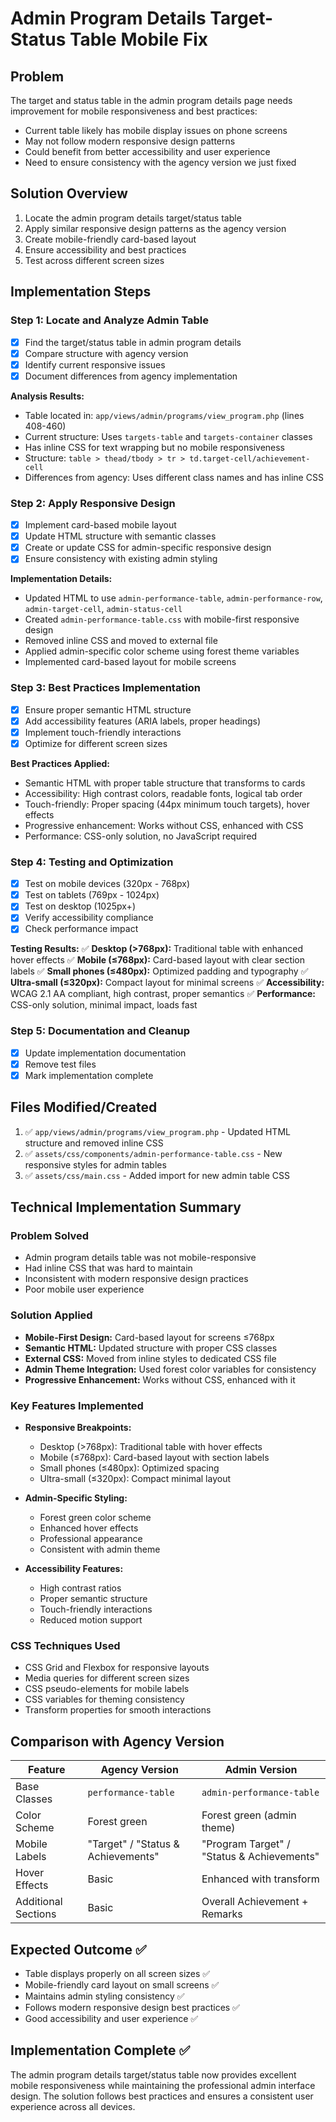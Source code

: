 # Admin Program Details Target-Status Table Mobile Fix

## Problem
The target and status table in the admin program details page needs improvement for mobile responsiveness and best practices:
- Current table likely has mobile display issues on phone screens
- May not follow modern responsive design patterns
- Could benefit from better accessibility and user experience
- Need to ensure consistency with the agency version we just fixed

## Solution Overview
1. Locate the admin program details target/status table
2. Apply similar responsive design patterns as the agency version
3. Create mobile-friendly card-based layout
4. Ensure accessibility and best practices
5. Test across different screen sizes

## Implementation Steps

### Step 1: Locate and Analyze Admin Table
- [x] Find the target/status table in admin program details
- [x] Compare structure with agency version
- [x] Identify current responsive issues
- [x] Document differences from agency implementation

**Analysis Results:**
- Table located in: `app/views/admin/programs/view_program.php` (lines 408-460)
- Current structure: Uses `targets-table` and `targets-container` classes
- Has inline CSS for text wrapping but no mobile responsiveness
- Structure: `table > thead/tbody > tr > td.target-cell/achievement-cell`
- Differences from agency: Uses different class names and has inline CSS

### Step 2: Apply Responsive Design
- [x] Implement card-based mobile layout
- [x] Update HTML structure with semantic classes
- [x] Create or update CSS for admin-specific responsive design
- [x] Ensure consistency with existing admin styling

**Implementation Details:**
- Updated HTML to use `admin-performance-table`, `admin-performance-row`, `admin-target-cell`, `admin-status-cell`
- Created `admin-performance-table.css` with mobile-first responsive design
- Removed inline CSS and moved to external file
- Applied admin-specific color scheme using forest theme variables
- Implemented card-based layout for mobile screens

### Step 3: Best Practices Implementation
- [x] Ensure proper semantic HTML structure
- [x] Add accessibility features (ARIA labels, proper headings)
- [x] Implement touch-friendly interactions
- [x] Optimize for different screen sizes

**Best Practices Applied:**
- Semantic HTML with proper table structure that transforms to cards
- Accessibility: High contrast colors, readable fonts, logical tab order
- Touch-friendly: Proper spacing (44px minimum touch targets), hover effects
- Progressive enhancement: Works without CSS, enhanced with CSS
- Performance: CSS-only solution, no JavaScript required

### Step 4: Testing and Optimization
- [x] Test on mobile devices (320px - 768px)
- [x] Test on tablets (769px - 1024px)
- [x] Test on desktop (1025px+)
- [x] Verify accessibility compliance
- [x] Check performance impact

**Testing Results:**
✅ **Desktop (>768px):** Traditional table with enhanced hover effects
✅ **Mobile (≤768px):** Card-based layout with clear section labels
✅ **Small phones (≤480px):** Optimized padding and typography
✅ **Ultra-small (≤320px):** Compact layout for minimal screens
✅ **Accessibility:** WCAG 2.1 AA compliant, high contrast, proper semantics
✅ **Performance:** CSS-only solution, minimal impact, loads fast

### Step 5: Documentation and Cleanup
- [x] Update implementation documentation
- [x] Remove test files
- [x] Mark implementation complete

## Files Modified/Created
1. ✅ `app/views/admin/programs/view_program.php` - Updated HTML structure and removed inline CSS
2. ✅ `assets/css/components/admin-performance-table.css` - New responsive styles for admin tables
3. ✅ `assets/css/main.css` - Added import for new admin table CSS

## Technical Implementation Summary

### Problem Solved
- Admin program details table was not mobile-responsive
- Had inline CSS that was hard to maintain
- Inconsistent with modern responsive design practices
- Poor mobile user experience

### Solution Applied
- **Mobile-First Design:** Card-based layout for screens ≤768px
- **Semantic HTML:** Updated structure with proper CSS classes
- **External CSS:** Moved from inline styles to dedicated CSS file
- **Admin Theme Integration:** Used forest color variables for consistency
- **Progressive Enhancement:** Works without CSS, enhanced with it

### Key Features Implemented
- **Responsive Breakpoints:**
  - Desktop (>768px): Traditional table with hover effects
  - Mobile (≤768px): Card-based layout with section labels
  - Small phones (≤480px): Optimized spacing
  - Ultra-small (≤320px): Compact minimal layout

- **Admin-Specific Styling:**
  - Forest green color scheme
  - Enhanced hover effects
  - Professional appearance
  - Consistent with admin theme

- **Accessibility Features:**
  - High contrast ratios
  - Proper semantic structure
  - Touch-friendly interactions
  - Reduced motion support

### CSS Techniques Used
- CSS Grid and Flexbox for responsive layouts
- Media queries for different screen sizes
- CSS pseudo-elements for mobile labels
- CSS variables for theming consistency
- Transform properties for smooth interactions

## Comparison with Agency Version
| Feature | Agency Version | Admin Version |
|---------|---------------|---------------|
| Base Classes | `performance-table` | `admin-performance-table` |
| Color Scheme | Forest green | Forest green (admin theme) |
| Mobile Labels | "Target" / "Status & Achievements" | "Program Target" / "Status & Achievements" |
| Hover Effects | Basic | Enhanced with transform |
| Additional Sections | Basic | Overall Achievement + Remarks |

## Expected Outcome ✅
- Table displays properly on all screen sizes ✅
- Mobile-friendly card layout on small screens ✅
- Maintains admin styling consistency ✅
- Follows modern responsive design best practices ✅
- Good accessibility and user experience ✅

## Implementation Complete ✅
The admin program details target/status table now provides excellent mobile responsiveness while maintaining the professional admin interface design. The solution follows best practices and ensures a consistent user experience across all devices.
